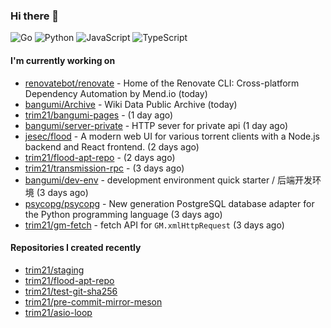 ### Hi there 👋

![Go](https://img.shields.io/badge/go-%2300ADD8.svg?style=for-the-badge&logo=go&logoColor=white)
![Python](https://img.shields.io/badge/python-3670A0?style=for-the-badge&logo=python&logoColor=ffdd54)
![JavaScript](https://img.shields.io/badge/javascript-%23323330.svg?style=for-the-badge&logo=javascript&logoColor=%23F7DF1E)
![TypeScript](https://img.shields.io/badge/typescript-%23007ACC.svg?style=for-the-badge&logo=typescript&logoColor=white)

#### I'm currently working on

- [renovatebot/renovate](https://github.com/renovatebot/renovate) - Home of the Renovate CLI: Cross-platform Dependency Automation by Mend.io (today)
- [bangumi/Archive](https://github.com/bangumi/Archive) - Wiki Data Public Archive (today)
- [trim21/bangumi-pages](https://github.com/trim21/bangumi-pages) -  (1 day ago)
- [bangumi/server-private](https://github.com/bangumi/server-private) - HTTP sever for private api (1 day ago)
- [jesec/flood](https://github.com/jesec/flood) - A modern web UI for various torrent clients with a Node.js backend and React frontend. (2 days ago)
- [trim21/flood-apt-repo](https://github.com/trim21/flood-apt-repo) -  (2 days ago)
- [trim21/transmission-rpc](https://github.com/trim21/transmission-rpc) -  (3 days ago)
- [bangumi/dev-env](https://github.com/bangumi/dev-env) - development environment quick starter / 后端开发环境 (3 days ago)
- [psycopg/psycopg](https://github.com/psycopg/psycopg) - New generation PostgreSQL database adapter for the Python programming language  (3 days ago)
- [trim21/gm-fetch](https://github.com/trim21/gm-fetch) - fetch API for `GM.xmlHttpRequest` (3 days ago)

#### Repositories I created recently

- [trim21/staging](https://github.com/trim21/staging)
- [trim21/flood-apt-repo](https://github.com/trim21/flood-apt-repo)
- [trim21/test-git-sha256](https://github.com/trim21/test-git-sha256)
- [trim21/pre-commit-mirror-meson](https://github.com/trim21/pre-commit-mirror-meson)
- [trim21/asio-loop](https://github.com/trim21/asio-loop)
